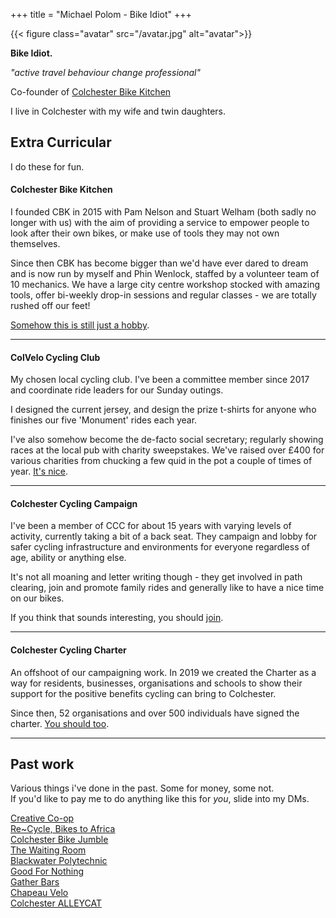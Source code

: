 +++
title = "Michael Polom - Bike Idiot"
+++

{{< figure class="avatar" src="/avatar.jpg" alt="avatar">}}

**Bike Idiot.**

*"active travel behaviour change professional"*  

Co-founder of [Colchester Bike Kitchen](https://colchbk.org.uk)

I live in Colchester with my wife and twin daughters.

## Extra Curricular
I do these for fun.

#### Colchester Bike Kitchen
I founded CBK in 2015 with Pam Nelson and Stuart Welham (both sadly no longer with us) with the aim of providing a service to empower people to look after their own bikes, or make use of tools they may not own themselves.

Since then CBK has become bigger than we'd have ever dared to dream and is now run by myself and Phin Wenlock, staffed by a volunteer team of 10 mechanics. We have a large city centre workshop stocked with amazing tools, offer bi-weekly drop-in sessions and regular classes - we are totally rushed off our feet!

[Somehow this is still just a hobby](https://colchesterbikekitchen.org.uk).

---

#### ColVelo Cycling Club
My chosen local cycling club. I've been a committee member since 2017 and coordinate ride leaders for our Sunday outings.

I designed the current jersey, and design the prize t-shirts for anyone who finishes our five 'Monument' rides each year.

I've also somehow become the de-facto social secretary; regularly showing races at the local pub with charity sweepstakes. We've raised over £400 for various charities from chucking a few quid in the pot a couple of times of year. [It's nice](http://www.colvelo.co.uk/).

---

#### Colchester Cycling Campaign
I've been a member of CCC for about 15 years with varying levels of activity, currently taking a bit of a back seat.  They campaign and lobby for safer cycling infrastructure and environments for everyone regardless of age, ability or anything else.

It's not all moaning and letter writing though - they get involved in path clearing, join and promote family rides and generally like to have a nice time on our bikes.

If you think that sounds interesting, you should [join](https://colchester-cycling.org).

---

#### Colchester Cycling Charter
An offshoot of our campaigning work. In 2019 we created the Charter as a way for residents, businesses, organisations and schools to show their support for the positive benefits cycling can bring to Colchester. 

Since then, 52 organisations and over 500 individuals have signed the charter. [You should too](https://colchestercyclingcharter.org.uk/).

---

## Past work
Various things i've done in the past. Some for money, some not.   
If you'd like to pay me to do anything like this for *you*, slide into my DMs.

[Creative Co-op](https://creative.coop)   
[Re~Cycle, Bikes to Africa](https://re-cycle.org/)  
[Colchester Bike Jumble](http://colchbk.org.uk/jumble)  
[The Waiting Room](https://www.instagram.com/stbotolphs_/)  
[Blackwater Polytechnic](https://blackwaterpolytechnic.com/)   
[Good For Nothing](https://www.goodfornothing.com/chapter/colchester)  
[Gather Bars](https://www.gatherbars.com/)  
[Chapeau Velo](https://twitter.com/chapeauvelo)  
[Colchester ALLEYCAT](https://chapeauvelo-blog.tumblr.com/post/82090239127/alleycat-klaxon)  